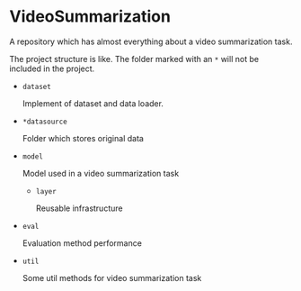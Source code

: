 # VideoSummarization
A repository which has almost everything about a video summarization task.

The project structure is like.
The folder marked with an `*` will not be included in the project.

+ `dataset`

  Implement of dataset and data loader.

+ `*datasource`

  Folder which stores original data

+ `model`

  Model used in a video summarization task

  + `layer`

    Reusable infrastructure

+ `eval`

  Evaluation method performance

+ `util`

  Some util methods for video summarization task

